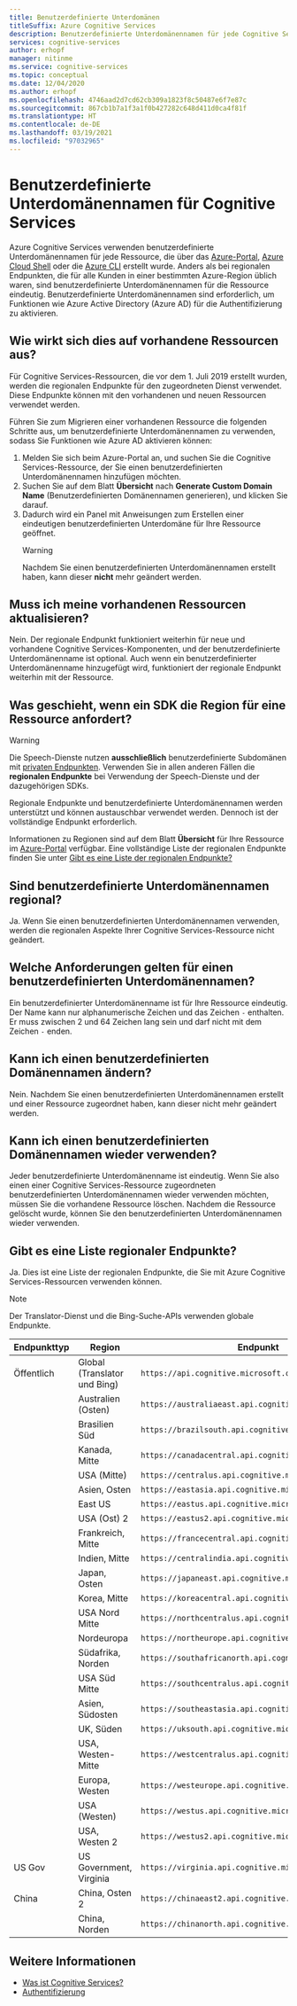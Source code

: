 ```yaml
---
title: Benutzerdefinierte Unterdomänen
titleSuffix: Azure Cognitive Services
description: Benutzerdefinierte Unterdomänennamen für jede Cognitive Service-Ressource werden über das Azure-Portal, Azure Cloud Shell oder die Azure CLI erstellt.
services: cognitive-services
author: erhopf
manager: nitinme
ms.service: cognitive-services
ms.topic: conceptual
ms.date: 12/04/2020
ms.author: erhopf
ms.openlocfilehash: 4746aad2d7cd62cb309a1823f8c50487e6f7e87c
ms.sourcegitcommit: 867cb1b7a1f3a1f0b427282c648d411d0ca4f81f
ms.translationtype: HT
ms.contentlocale: de-DE
ms.lasthandoff: 03/19/2021
ms.locfileid: "97032965"
---
```

# <a name="custom-subdomain-names-for-cognitive-services"></a>Benutzerdefinierte Unterdomänennamen für Cognitive Services

Azure Cognitive Services verwenden benutzerdefinierte Unterdomänennamen für jede Ressource, die über das [Azure-Portal](https://portal.azure.com), [Azure Cloud Shell](https://azure.microsoft.com/features/cloud-shell/) oder die [Azure CLI](/cli/azure/install-azure-cli) erstellt wurde. Anders als bei regionalen Endpunkten, die für alle Kunden in einer bestimmten Azure-Region üblich waren, sind benutzerdefinierte Unterdomänennamen für die Ressource eindeutig. Benutzerdefinierte Unterdomänennamen sind erforderlich, um Funktionen wie Azure Active Directory (Azure AD) für die Authentifizierung zu aktivieren.

## <a name="how-does-this-impact-existing-resources"></a>Wie wirkt sich dies auf vorhandene Ressourcen aus?

Für Cognitive Services-Ressourcen, die vor dem 1. Juli 2019 erstellt wurden, werden die regionalen Endpunkte für den zugeordneten Dienst verwendet. Diese Endpunkte können mit den vorhandenen und neuen Ressourcen verwendet werden.

Führen Sie zum Migrieren einer vorhandenen Ressource die folgenden Schritte aus, um benutzerdefinierte Unterdomänennamen zu verwenden, sodass Sie Funktionen wie Azure AD aktivieren können:

1. Melden Sie sich beim Azure-Portal an, und suchen Sie die Cognitive Services-Ressource, der Sie einen benutzerdefinierten Unterdomänennamen hinzufügen möchten.
2. Suchen Sie auf dem Blatt **Übersicht** nach **Generate Custom Domain Name** (Benutzerdefinierten Domänennamen generieren), und klicken Sie darauf.
3. Dadurch wird ein Panel mit Anweisungen zum Erstellen einer eindeutigen benutzerdefinierten Unterdomäne für Ihre Ressource geöffnet.
   > [!WARNING]
   > Nachdem Sie einen benutzerdefinierten Unterdomänennamen erstellt haben, kann dieser **nicht** mehr geändert werden.

## <a name="do-i-need-to-update-my-existing-resources"></a>Muss ich meine vorhandenen Ressourcen aktualisieren?

Nein. Der regionale Endpunkt funktioniert weiterhin für neue und vorhandene Cognitive Services-Komponenten, und der benutzerdefinierte Unterdomänenname ist optional. Auch wenn ein benutzerdefinierter Unterdomänenname hinzugefügt wird, funktioniert der regionale Endpunkt weiterhin mit der Ressource.

## <a name="what-if-an-sdk-asks-me-for-the-region-for-a-resource"></a>Was geschieht, wenn ein SDK die Region für eine Ressource anfordert?

> [!WARNING]
> Die Speech-Dienste nutzen **ausschließlich** benutzerdefinierte Subdomänen mit [privaten Endpunkten](Speech-Service/speech-services-private-link.md). Verwenden Sie in allen anderen Fällen die **regionalen Endpunkte** bei Verwendung der Speech-Dienste und der dazugehörigen SDKs.

Regionale Endpunkte und benutzerdefinierte Unterdomänennamen werden unterstützt und können austauschbar verwendet werden. Dennoch ist der vollständige Endpunkt erforderlich.

Informationen zu Regionen sind auf dem Blatt **Übersicht** für Ihre Ressource im [Azure-Portal](https://portal.azure.com) verfügbar. Eine vollständige Liste der regionalen Endpunkte finden Sie unter [Gibt es eine Liste der regionalen Endpunkte?](#is-there-a-list-of-regional-endpoints)

## <a name="are-custom-subdomain-names-regional"></a>Sind benutzerdefinierte Unterdomänennamen regional?

Ja. Wenn Sie einen benutzerdefinierten Unterdomänennamen verwenden, werden die regionalen Aspekte Ihrer Cognitive Services-Ressource nicht geändert.

## <a name="what-are-the-requirements-for-a-custom-subdomain-name"></a>Welche Anforderungen gelten für einen benutzerdefinierten Unterdomänennamen?

Ein benutzerdefinierter Unterdomänenname ist für Ihre Ressource eindeutig. Der Name kann nur alphanumerische Zeichen und das Zeichen `-` enthalten. Er muss zwischen 2 und 64 Zeichen lang sein und darf nicht mit dem Zeichen `-` enden.

## <a name="can-i-change-a-custom-domain-name"></a>Kann ich einen benutzerdefinierten Domänennamen ändern?

Nein. Nachdem Sie einen benutzerdefinierten Unterdomänennamen erstellt und einer Ressource zugeordnet haben, kann dieser nicht mehr geändert werden.

## <a name="can-i-reuse-a-custom-domain-name"></a>Kann ich einen benutzerdefinierten Domänennamen wieder verwenden?

Jeder benutzerdefinierte Unterdomänenname ist eindeutig. Wenn Sie also einen einer Cognitive Services-Ressource zugeordneten benutzerdefinierten Unterdomänennamen wieder verwenden möchten, müssen Sie die vorhandene Ressource löschen. Nachdem die Ressource gelöscht wurde, können Sie den benutzerdefinierten Unterdomänennamen wieder verwenden.

## <a name="is-there-a-list-of-regional-endpoints"></a>Gibt es eine Liste regionaler Endpunkte?

Ja. Dies ist eine Liste der regionalen Endpunkte, die Sie mit Azure Cognitive Services-Ressourcen verwenden können.

> [!NOTE]
> Der Translator-Dienst und die Bing-Suche-APIs verwenden globale Endpunkte.

| Endpunkttyp | Region | Endpunkt |
|---------------|--------|----------|
| Öffentlich | Global (Translator und Bing) | `https://api.cognitive.microsoft.com` |
| | Australien (Osten) | `https://australiaeast.api.cognitive.microsoft.com` |
| | Brasilien Süd | `https://brazilsouth.api.cognitive.microsoft.com` |
| | Kanada, Mitte | `https://canadacentral.api.cognitive.microsoft.com` |
| | USA (Mitte) | `https://centralus.api.cognitive.microsoft.com` |
| | Asien, Osten | `https://eastasia.api.cognitive.microsoft.com` |
| | East US | `https://eastus.api.cognitive.microsoft.com` |
| | USA (Ost) 2 | `https://eastus2.api.cognitive.microsoft.com` |
| | Frankreich, Mitte | `https://francecentral.api.cognitive.microsoft.com` |
| | Indien, Mitte | `https://centralindia.api.cognitive.microsoft.com` |
| | Japan, Osten | `https://japaneast.api.cognitive.microsoft.com` |
| | Korea, Mitte | `https://koreacentral.api.cognitive.microsoft.com` |
| | USA Nord Mitte | `https://northcentralus.api.cognitive.microsoft.com` |
| | Nordeuropa | `https://northeurope.api.cognitive.microsoft.com` |
| | Südafrika, Norden | `https://southafricanorth.api.cognitive.microsoft.com` |
| | USA Süd Mitte | `https://southcentralus.api.cognitive.microsoft.com` |
| | Asien, Südosten | `https://southeastasia.api.cognitive.microsoft.com` |
| | UK, Süden | `https://uksouth.api.cognitive.microsoft.com` |
| | USA, Westen-Mitte | `https://westcentralus.api.cognitive.microsoft.com` |
| | Europa, Westen | `https://westeurope.api.cognitive.microsoft.com` |
| | USA (Westen) | `https://westus.api.cognitive.microsoft.com` |
| | USA, Westen 2 | `https://westus2.api.cognitive.microsoft.com` |
| US Gov | US Government, Virginia | `https://virginia.api.cognitive.microsoft.us` |
| China | China, Osten 2 | `https://chinaeast2.api.cognitive.azure.cn` |
| | China, Norden | `https://chinanorth.api.cognitive.azure.cn` |

## <a name="see-also"></a>Weitere Informationen

* [Was ist Cognitive Services?](./what-are-cognitive-services.md)
* [Authentifizierung](authentication.md)